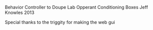 Behavior Controller to Doupe Lab Opperant Conditioning Boxes
Jeff Knowles 2013 

Special thanks to the triggity for making the web gui

